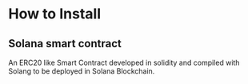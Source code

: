 # How to Install

## Solana smart contract

An ERC20 like Smart Contract developed in solidity and compiled with Solang to be deployed in Solana Blockchain.